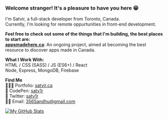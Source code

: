 
### Welcome stranger! It's a pleasure to have you here 😁
I'm Satvir, a full-stack developer from Toronto, Canada.  
Currently, I'm looking for remote oppurtunities in front-end development.  

**Feel free to check out some of the things that I'm building, the best places to start are:**      
**[appsmadehere.ca](https://github.com/satv1r/apps-made-here)**: An ongoing project, aimed at becoming the best resource to discover apps made in Canada.  

**What I Work With:**  
HTML / CSS (SASS) / JS (ES6+) / React    
Node, Express, MongoDB, Firebase   

 **Find Me**  
👨🏾‍💻 Portfolio: [satvir.ca](https://www.satvir.ca/)  
🎨 CodePen: [satv1r](https://codepen.io/satv1r)   
💬 Twitter: [satv1r](https://twitter.com/satv1r)  
✍🏽 Email: 356Sandhu@gmail.com

[![My GitHub Stats](https://github-readme-stats.vercel.app/api?username=satv1r)](https://github.com/satv1r)


<!--
**satv1r/satv1r** is a ✨ _special_ ✨ repository because its `README.md` (this file) appears on your GitHub profile.

Here are some ideas to get you started:

- 🔭 I’m currently working on ...
- 🌱 I’m currently learning ...
- 👯 I’m looking to collaborate on ...
- 🤔 I’m looking for help with ...
- 💬 Ask me about ...
- 📫 How to reach me: ...
- 😄 Pronouns: ...
- ⚡ Fun fact: ...
-->
